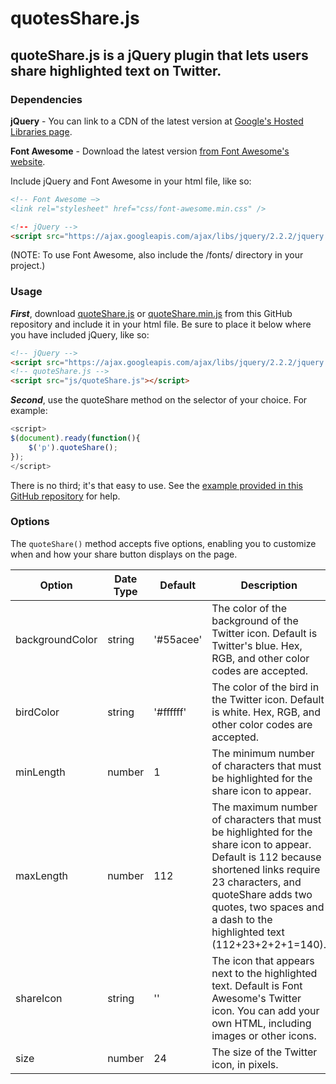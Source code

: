 # quotesShare.js

## quoteShare.js is a jQuery plugin that lets users share highlighted text on Twitter.

### Dependencies

**jQuery** - You can link to a CDN of the latest version at <a href="https://developers.google.com/speed/libraries/#jquery">Google's Hosted Libraries page</a>.

**Font Awesome** - Download the latest version <a href="https://fortawesome.github.io/Font-Awesome/">from Font Awesome's website</a>.

Include jQuery and Font Awesome in your html file, like so:

```html
<!-- Font Awesome —>
<link rel="stylesheet" href="css/font-awesome.min.css" /> 

<!-- jQuery -->
<script src="https://ajax.googleapis.com/ajax/libs/jquery/2.2.2/jquery.min.js"></script>
```

(NOTE: To use Font Awesome, also include the /fonts/ directory in your project.)

### Usage

***First***, download <a href="https://github.com/HarryStevens/quoteShare/blob/master/quoteShare.js">quoteShare.js</a> or <a href="https://github.com/HarryStevens/quoteShare/blob/master/quoteShare.min.js">quoteShare.min.js</a> from this GitHub repository and include it in your html file. Be sure to place it below where you have included jQuery, like so:

```html
<!-- jQuery -->
<script src="https://ajax.googleapis.com/ajax/libs/jquery/2.2.2/jquery.min.js"></script>
<!-- quoteShare.js -->
<script src="js/quoteShare.js"></script>
```

***Second***, use the quoteShare method on the selector of your choice. For example:

```javascript
<script>
$(document).ready(function(){
	$('p').quoteShare();
});
</script>
```

There is no third; it's that easy to use. See the <a href="https://github.com/HarryStevens/quoteShare/tree/master/example">example provided in this GitHub repository</a> for help.

### Options

The `quoteShare()` method accepts five options, enabling you to customize when and how your share button displays on the page.

| Option        | Date Type     | Default  | Description |
| ------------- |-------------| ---|---|
| backgroundColor      | string | '#55acee' | The color of the background of the Twitter icon. Default is Twitter's blue. Hex, RGB, and other color codes are accepted. |
| birdColor      | string | '#ffffff' | The color of the bird in the Twitter icon. Default is white. Hex, RGB, and other color codes are accepted. |
| minLength      | number      |  1 | The minimum number of characters that must be highlighted for the share icon to appear. |
| maxLength      | number      |  112 | The maximum number of characters that must be highlighted for the share icon to appear. Default is 112 because shortened links require 23 characters, and quoteShare adds two quotes, two spaces and a dash to the highlighted text (112+23+2+2+1=140). |
| shareIcon | string      |  '<i class="fa fa-twitter-square" style="margin-top:-2px" aria-hidden="true"></i>' | The icon that appears next to the highlighted text. Default is Font Awesome's Twitter icon. You can add your own HTML, including images or other icons. |
| size | number  |  24 | The size of the Twitter icon, in pixels. |



